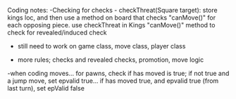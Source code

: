 Coding notes:
-Checking for checks - checkThreat(Square target): store kings loc, and then use a method on board that checks "canMove()" for each opposing piece. use checkThreat in Kings "canMove()" method to check for revealed/induced check

- still need to work on game class, move class, player class

- more rules; checks and revealed checks, promotion, move logic

-when coding moves... for pawns, check if has moved is true; if not true and a jump move, set epvalid true... if has moved true, and epvalid true (from last turn), set epValid false